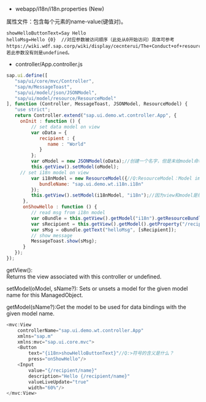 * webapp/i18n/i18n.properties (New)  

属性文件：包含每个元素的name-value(键值对)。

```
showHelloButtonText=Say Hello
helloMsg=Hello {0}  //对应参数被访问顺序（此处从0开始访问）具体可参考
https://wiki.wdf.sap.corp/wiki/display/cecnterui/The+Conduct+of+resourceBundle.getText%28%29+to+get+key%3Avalue+in+i18n.properties；
若此参数没有则是undefined。
```

* controller/App.controller.js
```javascript
sap.ui.define([
   "sap/ui/core/mvc/Controller",
   "sap/m/MessageToast",
   "sap/ui/model/json/JSONModel",
   "sap/ui/model/resource/ResourceModel"
], function (Controller, MessageToast, JSONModel, ResourceModel) {
   "use strict";
   return Controller.extend("sap.ui.demo.wt.controller.App", {
     onInit : function () {
         // set data model on view
         var oData = {
            recipient : {
               name : "World"
            }
         };
         var oModel = new JSONModel(oData);//创建一个名字，但是未给model命名
         this.getView().setModel(oModel);
     // set i18n model on view
         var i18nModel = new ResourceModel({//Q:ResourceModel：Model implementation for resource bundles
            bundleName: "sap.ui.demo.wt.i18n.i18n"
         });
         this.getView().setModel(i18nModel, "i18n");//因为view和model是绑定的，因此每次建立一个model都需要在特定的view中
      },
      onShowHello : function () {
         // read msg from i18n model
         var oBundle = this.getView().getModel("i18n").getResourceBundle();
         var sRecipient = this.getView().getModel().getProperty("/recipient/name");//Q:省略getModel参数:表示获得没有名字的model
         var sMsg = oBundle.getText("helloMsg", [sRecipient]);
         // show message
         MessageToast.show(sMsg);
      }
   });
});
```


getView():   
Returns the view associated with this controller or undefined.

setModel(oModel, sName?): Sets or unsets a model for the given model name for this ManagedObject.

getModel(sName?):Get the model to be used for data bindings with the given model name.

```javascript
<mvc:View
	controllerName="sap.ui.demo.wt.controller.App"
	xmlns="sap.m"
	xmlns:mvc="sap.ui.core.mvc">
	<Button
		text="{i18n>showHelloButtonText}"//Q:>符号的含义是什么？
		press="onShowHello"/>
	<Input
		value="{/recipient/name}"
		description="Hello {/recipient/name}"
		valueLiveUpdate="true"
		width="60%"/>
</mvc:View>
```
